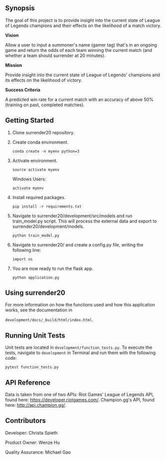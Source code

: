 ## Synopsis

The goal of this project is to provide insight into the current state of League of Legends champions and their effects on the likelihood of a match victory.

**Vision**

Allow a user to input a summoner's name (gamer tag) that's in an ongoing game and return the odds of each team winning the current match (and whether a team should surrender at 20 minutes).

**Mission**

Provide insight into the current state of League of Legends' champions and its effects on the likelihood of victory.

**Success Criteria**

A predicted win rate for a current match with an accuracy of above 50% (training on past, completed matches).

## Getting Started		

1. Clone surrender20 repository.

2. Create conda environment. 

    `conda create -n myenv python=3`
    
3. Activate environment.

    `source activate myenv`
	
   Windows Users:

    `activate myenv`

4. Install required packages. 

    `pip install -r requirements.txt`

5. Navigate to surrender20/development/src/models and run train_model.py script. This will process the external data and export to surrender20/development/models.

	`python train_model.py`

6. Navigate to surrender20/ and create a config.py file, writing the following line:
     
    `import os`
    
7. You are now ready to run the flask app.

	`python application.py`

## Using surrender20
For more information on how the functions used and how this application works, see the documentation in 

`development/docs/_build/html/index.html`.

## Running Unit Tests
Unit tests are located in  `development/function_tests.py`. To execute the tests, navigate to `development` in Terminal and run them with the following code:

`pytest function_tests.py`

## API Reference

Data is taken from one of two APIs:
Riot Games' League of Legends API, found here: https://developer.riotgames.com/.
Champion.gg's API, found here: http://api.champion.gg/.


## Contributors

Developer: Christa Spieth

Product Owner: Wenze Hu

Quality Assurance: Michael Gao

